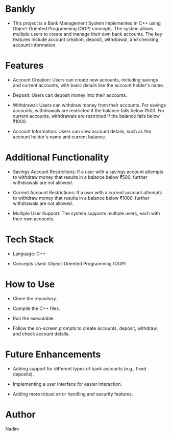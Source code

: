 # Bankly
 * This project is a Bank Management System implemented in C++ using Object-Oriented Programming (OOP) concepts. The system allows multiple users to create and manage their own bank accounts. The key features include account creation, deposit, withdrawal, and checking account information.

# Features

 * Account Creation: Users can create new accounts, including savings and current accounts, with basic details like the account holder's name.
 * Deposit: Users can deposit money into their accounts.
  
 * Withdrawal: Users can withdraw money from their accounts. For savings accounts, withdrawals are restricted if the balance falls below ₹500. For current accounts, withdrawals are restricted if the balance falls    below ₹1000.
  
 * Account Information: Users can view account details, such as the account holder's name and current balance.
  
# Additional Functionality

 * Savings Account Restrictions: If a user with a savings account attempts to withdraw money that results in a balance below ₹500, further withdrawals are not allowed.
  
 * Current Account Restrictions: If a user with a current account attempts to withdraw money that results in a balance below ₹1000, further withdrawals are not allowed.
  
 * Multiple User Support: The system supports multiple users, each with their own accounts.

# Tech Stack

 * Language: C++
  
 * Concepts Used: Object-Oriented Programming (OOP)
  
# How to Use

 * Clone the repository.
  
 * Compile the C++ files.
  
 * Run the executable.
  
 * Follow the on-screen prompts to create accounts, deposit, withdraw, and check account details.
  
# Future Enhancements

  * Adding support for different types of bank accounts (e.g., fixed deposits).
  
  * Implementing a user interface for easier interaction.
    
  * Adding more robust error handling and security features.
  
# Author
  Nadim
